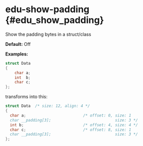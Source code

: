 # edu-show-padding {#edu_show_padding}
Show the padding bytes in a struct/class

__Default:__ Off

__Examples:__

```.cpp
struct Data
{
    char a;
    int  b;
    char c;
};
```

transforms into this:

```.cpp
struct Data  /* size: 12, align: 4 */
{
  char a;                         /* offset: 0, size: 1
  char __padding[3];                            size: 3 */
  int b;                          /* offset: 4, size: 4 */
  char c;                         /* offset: 8, size: 1
  char __padding[3];                            size: 3 */
};



```
